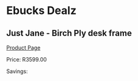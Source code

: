 
# Ebucks Dealz
## Just Jane - Birch Ply desk frame
[Product Page](https://www.ebucks.com/web/shop/productSelected.do?prodId=960165007&catId=1130195724)

Price: R3599.00

Savings: 


	
